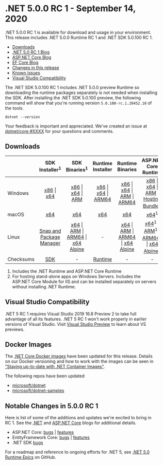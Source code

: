 # .NET 5.0.0 RC 1 - September 14, 2020

.NET 5.0.0 RC 1 is available for download and usage in your environment. This release includes .NET 5.0.0 Runtime RC 1 and .NET SDK 5.0.100 RC 1.

* [Downloads](https://dotnet.microsoft.com/download/dotnet/5.0)
* [.NET 5.0 RC 1 Blog][dotnet-blog]
* [ASP.NET Core Blog][aspnet-blog]
* [EF Core Blog][ef-blog]
* [Changes in this release](#notable-changes-in-500-rc-1)
* [Known issues](../5.0-known-issues.md)
* [Visual Studio Compatibility](#visual-studio-compatibility)

The .NET SDK 5.0.100 RC 1 includes .NET 5.0.0 preview Runtime so downloading the runtime packages separately is not needed when installing the SDK. After installing the .NET SDK 5.0.100 preview, the following command will show that you're running version `5.0.100-rc.1.20452.10` of the tools.

`dotnet --version`

Your feedback is important and appreciated. We've created an issue at [dotnet/core #XXXX](https://github.com/dotnet/core/issues/XXXX) for your questions and comments.

## Downloads

|           | SDK Installer<sup>1</sup>                        | SDK Binaries<sup>1</sup>                 | Runtime Installer                                        | Runtime Binaries                                 | ASP.NET Core Runtime           |
| --------- | :------------------------------------------:     | :----------------------:                 | :---------------------------:                            | :-------------------------:                      | :-----------------:            |
| Windows   | [x86][dotnet-sdk-win-x86.exe] \| [x64][dotnet-sdk-win-x64.exe] | [x86][dotnet-sdk-win-x86.zip] \| [x64][dotnet-sdk-win-x64.zip] \| [ARM][dotnet-sdk-win-arm.zip] | [x86][dotnet-runtime-win-x86.exe] \| [x64][dotnet-runtime-win-x64.exe] \| [ARM64][dotnet-runtime-win-arm64.exe] | [x86][dotnet-runtime-win-x86.zip] \| [x64][dotnet-runtime-win-x64.zip] \| [ARM][dotnet-runtime-win-arm.zip] \| [ARM64][dotnet-runtime-win-arm64.zip] | [x86][aspnetcore-runtime-win-x86.exe] \| [x64][aspnetcore-runtime-win-x64.exe] \| [ARM][aspnetcore-runtime-win-arm.zip] \|<br> [Hosting Bundle][dotnet-hosting-win.exe]<sup>2</sup> |
| macOS     | [x64][dotnet-sdk-osx-x64.pkg]  | [x64][dotnet-sdk-osx-x64.tar.gz]     | [x64][dotnet-runtime-osx-x64.pkg] | [x64][dotnet-runtime-osx-x64.tar.gz] | [x64][aspnetcore-runtime-osx-x64.tar.gz]<sup>1</sup>
| Linux     | [Snap and Package Manager](5.0.0-rc.1-install-instructions.md)  | [x64][dotnet-sdk-linux-x64.tar.gz] \| [ARM][dotnet-sdk-linux-arm.tar.gz] \| [ARM64][dotnet-sdk-linux-arm64.tar.gz] \| [x64 Alpine][dotnet-sdk-linux-musl-x64.tar.gz] | - | [x64][dotnet-runtime-linux-x64.tar.gz] \| [ARM][dotnet-runtime-linux-arm.tar.gz] \| [ARM64][dotnet-runtime-linux-arm64.tar.gz] \| [x64 Alpine][dotnet-runtime-linux-musl-x64.tar.gz] | [x64][aspnetcore-runtime-linux-x64.tar.gz]<sup>1</sup>  \| [ARM][aspnetcore-runtime-linux-arm.tar.gz]<sup>1</sup> \| [ARM64][aspnetcore-runtime-linux-arm64.tar.gz]<sup>1</sup> \| [x64 Alpine][aspnetcore-runtime-linux-musl-x64.tar.gz]<sup>1</sup> |
| Checksums | [SDK][checksums-sdk]                             | -                                        | [Runtime][checksums-runtime]                             | - | - |

1. Includes the .NET Runtime and ASP.NET Core Runtime
2. For hosting stand-alone apps on Windows Servers. Includes the ASP.NET Core Module for IIS and can be installed separately on servers without installing .NET Runtime.

## Visual Studio Compatibility

.NET 5 RC 1 requires Visual Studio 2019 16.8 Preview 2 to take full advantage of all its features. .NET 5 RC 1 won't work properly in earlier versions of Visual Studio. Visit [Visual Studio Preview](https://visualstudio.microsoft.com/vs/preview/) to learn about VS previews.

## Docker Images

The [.NET Core Docker images](https://hub.docker.com/r/microsoft/dotnet/) have been updated for this release. Details on our Docker versioning and how to work with the images can be seen in ["Staying up-to-date with .NET Container Images"](https://blogs.msdn.microsoft.com/dotnet/2018/06/18/staying-up-to-date-with-net-container-images/).

The following repos have been updated

* [microsoft/dotnet](https://hub.docker.com/r/microsoft/dotnet)
* [microsoft/dotnet-samples](https://hub.docker.com/r/microsoft/dotnet-samples)

## Notable Changes in 5.0.0 RC 1

Here is list of some of the additions and updates we're excited to bring in RC 1. See the [.NET][dotnet-blog] and [ASP.NET Core][aspnet-blog] blogs for additional details.

* ASP.NET Core: [bugs][aspnet_bugs] | [features][aspnet_features]
* EntityFramework Core: [bugs][ef_bugs] | [features][ef_features]
* .NET SDK [bugs][sdk_bugs]

For a roadmap and reference to ongoing efforts for .NET 5, see [.NET 5.0 Runtime Epics](https://github.com/dotnet/runtime/issues/37269) on GitHub.

[blob-runtime]: https://dotnetcli.blob.core.windows.net/dotnet/Runtime/
[blob-sdk]: https://dotnetcli.blob.core.windows.net/dotnet/Sdk/
[release-notes]: https://github.com/dotnet/core/blob/master/release-notes/5.0/preview/5.0.0-rc.1.md

[checksums-runtime]: https://dotnetcli.blob.core.windows.net/dotnet/checksums/5.0.0-rc.1-sha.txt
[checksums-sdk]: https://dotnetcli.blob.core.windows.net/dotnet/checksums/5.0.0-rc.1-sha.txt

[linux-install]: https://www.microsoft.com/net/download/linux
[linux-setup]: https://github.com/dotnet/core/blob/master/Documentation/linux-setup.md

[dotnet-blog]: https://devblogs.microsoft.com/dotnet/announcing-net-5-0-rc-1/
[aspnet-blog]: https://devblogs.microsoft.com/aspnet/asp-net-core-updates-in-net-5-rc1/
[ef-blog]: https://devblogs.microsoft.com/dotnet/announcing-entity-framework-core-ef-core-5-0-rc1/
[ef_bugs]: https://github.com/dotnet/efcore/issues?q=is%3Aissue+milestone%3A5.0.0-rc1+is%3Aclosed+label%3Atype-bug+is%3Aclosed
[ef_features]: https://github.com/dotnet/efcore/issues?q=is%3Aissue+milestone%3A5.0.0-rc1+is%3Aclosed+label%3Atype-enhancement+is%3Aclosed

[aspnet_bugs]: https://github.com/aspnet/AspNetCore/issues?q=is%3Aissue+milestone%3A5.0.0-rc1+label%3ADone+label%3Abug+is%3Aclosed
[aspnet_features]: https://github.com/aspnet/AspNetCore/issues?q=is%3Aissue+milestone%3A5.0.0-rc1+label%3ADone+label%3Aenhancement+is%3Aclosed
[runtime_bugs]: https://github.com/dotnet/runtime/issues?utf8=%E2%9C%93&q=is%3Aissue+milestone%3A5.0+label%3Abug+is%3Aclosed
[runtime_features]: https://github.com/dotnet/runtime/issues?q=is%3Aissue+milestone%3A5.0+label%3Aenhancement+is%3Aclosed

[sdk_bugs]: https://github.com/dotnet/sdk/issues?q=is%3Aissue+is%3Aclosed+milestone%3A5.0.1xx+is%3Aclosed


[//]: # ( Runtime 5.0.0-rc.1.20451.14)
[dotnet-runtime-linux-arm.tar.gz]: https://download.visualstudio.microsoft.com/download/pr/de043fe1-1a5b-4d29-878c-87a99efcca8d/8c928e7725179e4707975a13fc01d8ed/dotnet-runtime-5.0.0-rc.1.20451.14-linux-arm.tar.gz
[dotnet-runtime-linux-arm64.tar.gz]: https://download.visualstudio.microsoft.com/download/pr/367623bd-affb-47ea-af65-466d6c002537/bae126bda0f016d1284402e73ab7d333/dotnet-runtime-5.0.0-rc.1.20451.14-linux-arm64.tar.gz
[dotnet-runtime-linux-musl-arm64.tar.gz]: https://download.visualstudio.microsoft.com/download/pr/299d3d51-34fd-4a56-97f5-bc1b1e23c952/22ef5dc7fcb2093f28678192e38970f6/dotnet-runtime-5.0.0-rc.1.20451.14-linux-musl-arm64.tar.gz
[dotnet-runtime-linux-musl-x64.tar.gz]: https://download.visualstudio.microsoft.com/download/pr/e61bcfc0-4874-4da7-9817-5fc538e2bddc/c7c43882804d9e46290629f2e433094a/dotnet-runtime-5.0.0-rc.1.20451.14-linux-musl-x64.tar.gz
[dotnet-runtime-linux-x64.tar.gz]: https://download.visualstudio.microsoft.com/download/pr/cac4993a-0f79-43c6-baf9-f688867a37bf/adf0935ca2082cd05d3f00adc04d1848/dotnet-runtime-5.0.0-rc.1.20451.14-linux-x64.tar.gz
[dotnet-runtime-osx-x64.pkg]: https://download.visualstudio.microsoft.com/download/pr/25bc26cc-515f-40b1-8d8e-a4e80be19bcd/f143b38c0c4e3fcfdaa2a10bff922409/dotnet-runtime-5.0.0-rc.1.20451.14-osx-x64.pkg
[dotnet-runtime-osx-x64.tar.gz]: https://download.visualstudio.microsoft.com/download/pr/19a92536-8f11-4e76-8b66-1093944678f0/0c66d0d9559b252b81d665011b815b57/dotnet-runtime-5.0.0-rc.1.20451.14-osx-x64.tar.gz
[dotnet-runtime-win-arm.zip]: https://download.visualstudio.microsoft.com/download/pr/39944a8a-7088-4d77-9b76-0f209034ccc1/684afa63d16263e7cc2aa82c35c74df8/dotnet-runtime-5.0.0-rc.1.20451.14-win-arm.zip
[dotnet-runtime-win-arm64.exe]: https://download.visualstudio.microsoft.com/download/pr/d5f01583-69a8-4077-aa86-50b11aece3da/a84a0a10fb1129c208e5da9d950204d7/dotnet-runtime-5.0.0-rc.1.20451.14-win-arm64.exe
[dotnet-runtime-win-arm64.zip]: https://download.visualstudio.microsoft.com/download/pr/4d35ba16-337f-4ac3-9577-223bc4684fa6/c4e099b8f642a184f761c647c7b039ce/dotnet-runtime-5.0.0-rc.1.20451.14-win-arm64.zip
[dotnet-runtime-win-x64.exe]: https://download.visualstudio.microsoft.com/download/pr/d35c675c-bc26-44c1-9c6f-f9d679a4c17f/e79d8bcb768e43b342a5020b56272038/dotnet-runtime-5.0.0-rc.1.20451.14-win-x64.exe
[dotnet-runtime-win-x64.zip]: https://download.visualstudio.microsoft.com/download/pr/d3423213-6348-4a57-b04b-5b68821ad58c/5e23fb7bf77de3239455a84f5ae1f41a/dotnet-runtime-5.0.0-rc.1.20451.14-win-x64.zip
[dotnet-runtime-win-x86.exe]: https://download.visualstudio.microsoft.com/download/pr/7ead84f2-986e-40e7-93d6-bc112fa776f8/b6d979f4e3ed498bde6f5140a008968a/dotnet-runtime-5.0.0-rc.1.20451.14-win-x86.exe
[dotnet-runtime-win-x86.zip]: https://download.visualstudio.microsoft.com/download/pr/7d68f43e-bf7c-40f7-978f-d8c52a61c15b/0eb88cd6dce00eeb60879fdcc6d9a333/dotnet-runtime-5.0.0-rc.1.20451.14-win-x86.zip

[//]: # ( WindowsDesktop 5.0.0-rc.1.20452.2)
[windowsdesktop-runtime-win-arm64.exe]: https://download.visualstudio.microsoft.com/download/pr/24b79158-2f90-4b99-b44a-da60a66c5e0b/9e34e2ba20915ea5b556a5d99404c757/windowsdesktop-runtime-5.0.0-rc.1.20452.2-win-arm64.exe
[windowsdesktop-runtime-win-x64.exe]: https://download.visualstudio.microsoft.com/download/pr/86b2d242-948a-43f1-8f6b-c2d13d6197f9/645e928a93bb4b8ecf3f2ee4611727eb/windowsdesktop-runtime-5.0.0-rc.1.20452.2-win-x64.exe
[windowsdesktop-runtime-win-x86.exe]: https://download.visualstudio.microsoft.com/download/pr/0d419c8f-8826-4ade-817f-95f34fdcd1fe/900952b5e8ce2c15e975373948608065/windowsdesktop-runtime-5.0.0-rc.1.20452.2-win-x86.exe

[//]: # ( ASP 5.0.0-rc.1.20451.17)
[aspnetcore-runtime-linux-arm.tar.gz]: https://download.visualstudio.microsoft.com/download/pr/4f20eb4f-886c-44ba-aff4-c80356da3a53/e2933e72c3fdd65dd242f1260877a7f6/aspnetcore-runtime-5.0.0-rc.1.20451.17-linux-arm.tar.gz
[aspnetcore-runtime-linux-arm64.tar.gz]: https://download.visualstudio.microsoft.com/download/pr/6e4ebb4a-9369-4140-a673-3d26e96662e7/75273b1fb5f1141e1b98008a0c1baaa5/aspnetcore-runtime-5.0.0-rc.1.20451.17-linux-arm64.tar.gz
[aspnetcore-runtime-linux-musl-arm64.tar.gz]: https://download.visualstudio.microsoft.com/download/pr/f3042e86-9bd0-43e4-9604-63566bb7c28e/7757edb49ee3a65b3cc9840c7ffe3c8c/aspnetcore-runtime-5.0.0-rc.1.20451.17-linux-musl-arm64.tar.gz
[aspnetcore-runtime-linux-musl-x64.tar.gz]: https://download.visualstudio.microsoft.com/download/pr/cecfacdb-d286-46dd-8861-cd890a94b48c/1e3bb4a57ff116df1159073014a6b989/aspnetcore-runtime-5.0.0-rc.1.20451.17-linux-musl-x64.tar.gz
[aspnetcore-runtime-linux-x64.tar.gz]: https://download.visualstudio.microsoft.com/download/pr/401a2d7e-e959-4517-93fb-94b9f3b43123/0eca99d7a04ecd47cc6ccfab78fcfdaa/aspnetcore-runtime-5.0.0-rc.1.20451.17-linux-x64.tar.gz
[aspnetcore-runtime-osx-x64.tar.gz]: https://download.visualstudio.microsoft.com/download/pr/38de39c3-20a6-4c57-b56a-8c1c08f59002/8dcdaa4f54c03fbee034471e01e685ed/aspnetcore-runtime-5.0.0-rc.1.20451.17-osx-x64.tar.gz
[aspnetcore-runtime-win-arm.zip]: https://download.visualstudio.microsoft.com/download/pr/530142c6-f8c0-4d04-9f82-4c1a79b9e449/10c8af4a4fde73d5837f712468a33de9/aspnetcore-runtime-5.0.0-rc.1.20451.17-win-arm.zip
[aspnetcore-runtime-win-arm64.zip]: https://download.visualstudio.microsoft.com/download/pr/6c26756a-aee1-4db0-808f-9ea78618b3ed/e3a76f9beab8fc97791c43d038faee3f/aspnetcore-runtime-5.0.0-rc.1.20451.17-win-arm64.zip
[aspnetcore-runtime-win-x64.exe]: https://download.visualstudio.microsoft.com/download/pr/1b043251-286a-498a-ba8d-1cd402701d00/81184e7f41caace559f39e23c9ea4dc4/aspnetcore-runtime-5.0.0-rc.1.20451.17-win-x64.exe
[aspnetcore-runtime-win-x64.zip]: https://download.visualstudio.microsoft.com/download/pr/d8a71a9f-cac2-4daf-b3d4-47a8c513ab8f/6b8e8040373ba16f2e42b80766429ed2/aspnetcore-runtime-5.0.0-rc.1.20451.17-win-x64.zip
[aspnetcore-runtime-win-x86.exe]: https://download.visualstudio.microsoft.com/download/pr/20f32578-040b-447f-8467-745f206836cb/54cad1c83ab689e31405848a36d4cf4c/aspnetcore-runtime-5.0.0-rc.1.20451.17-win-x86.exe
[aspnetcore-runtime-win-x86.zip]: https://download.visualstudio.microsoft.com/download/pr/1d519a46-c43b-400d-ab16-c500897a4813/2b57eb77cbc34c98913242ceda883622/aspnetcore-runtime-5.0.0-rc.1.20451.17-win-x86.zip
[dotnet-hosting-win.exe]: https://download.visualstudio.microsoft.com/download/pr/014b34d9-d987-43de-9aef-d9498fe50457/c20af7937a2a870e05f371cc2fc29d23/dotnet-hosting-5.0.0-rc.1.20451.17-win.exe

[//]: # ( SDK 5.0.100-rc.1.20452.10 )
[dotnet-sdk-linux-arm.tar.gz]: https://download.visualstudio.microsoft.com/download/pr/e6456209-63c8-43fc-ba2d-11c43c9eacd5/3a12e6bae9ff57c1964eb83cb01604b6/dotnet-sdk-5.0.100-rc.1.20452.10-linux-arm.tar.gz
[dotnet-sdk-linux-arm64.tar.gz]: https://download.visualstudio.microsoft.com/download/pr/8f24c20f-cf36-44bb-9405-becc781e6a1c/b5d8a40cde8b4525ea65ac4e5c7250d5/dotnet-sdk-5.0.100-rc.1.20452.10-linux-arm64.tar.gz
[dotnet-sdk-linux-musl-x64.tar.gz]: https://download.visualstudio.microsoft.com/download/pr/d30480ee-b9f5-4cfb-af6c-dfec2007c81d/51bdc68e5d97e8ca250118ae7865ba00/dotnet-sdk-5.0.100-rc.1.20452.10-linux-musl-x64.tar.gz
[dotnet-sdk-linux-x64.tar.gz]: https://download.visualstudio.microsoft.com/download/pr/e5536fae-e963-4fa6-a203-15604c7d703a/d0968c03feeeed41c2428854e13c0085/dotnet-sdk-5.0.100-rc.1.20452.10-linux-x64.tar.gz
[dotnet-sdk-osx-x64.pkg]: https://download.visualstudio.microsoft.com/download/pr/288c8d33-c0e0-4ab2-a9c0-7278f4e2490f/68c2c7c6e1d971d29caa12302e9352cf/dotnet-sdk-5.0.100-rc.1.20452.10-osx-x64.pkg
[dotnet-sdk-osx-x64.tar.gz]: https://download.visualstudio.microsoft.com/download/pr/a9a2b64c-6488-46e7-a2dd-60910ea7819e/a0c754acda184512c3b192b7e7c94d73/dotnet-sdk-5.0.100-rc.1.20452.10-osx-x64.tar.gz
[dotnet-sdk-win-arm.zip]: https://download.visualstudio.microsoft.com/download/pr/f64cf1a7-4c49-42fe-92c3-93357334ac05/8db2a577409d2482378dd95b645cd704/dotnet-sdk-5.0.100-rc.1.20452.10-win-arm.zip
[dotnet-sdk-win-arm64.zip]: https://download.visualstudio.microsoft.com/download/pr/e0c5dd3b-471b-4605-8eaf-a84e0ed60445/fdbd3487fd325c7ec8c71acab3021a38/dotnet-sdk-5.0.100-rc.1.20452.10-win-arm64.zip
[dotnet-sdk-win-x64.exe]: https://download.visualstudio.microsoft.com/download/pr/4a5cbbd8-0dc0-4340-a5df-6b143c4057b8/d4529217f26acc908a5800d13744c189/dotnet-sdk-5.0.100-rc.1.20452.10-win-x64.exe
[dotnet-sdk-win-x64.zip]: https://download.visualstudio.microsoft.com/download/pr/945cfab1-8db2-40c5-ae45-6abd84327dfb/81c57003fc6c33f4fa6e7fb7709c21c4/dotnet-sdk-5.0.100-rc.1.20452.10-win-x64.zip
[dotnet-sdk-win-x86.exe]: https://download.visualstudio.microsoft.com/download/pr/ad6d35ac-f597-42d8-b0c4-48d685b94a33/bea99eb7c4e031191a9a88a50835a34b/dotnet-sdk-5.0.100-rc.1.20452.10-win-x86.exe
[dotnet-sdk-win-x86.zip]: https://download.visualstudio.microsoft.com/download/pr/2b91e9b6-d651-4ff2-9554-55620a11ba15/43b32bd93c88e864aab23e6b9a22ff5a/dotnet-sdk-5.0.100-rc.1.20452.10-win-x86.zip
